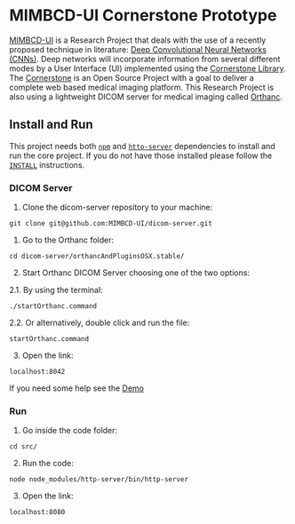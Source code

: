 # MIMBCD-UI Cornerstone Prototype

[MIMBCD-UI](https://mimbcd-ui.github.io/) is a Research Project that deals with the use of a recently proposed technique in literature: [Deep Convolutional Neural Networks (CNNs)](https://en.wikipedia.org/wiki/Convolutional_neural_network). Deep networks will incorporate information from several different modes by a User Interface (UI) implemented using the [Cornerstone Library](https://github.com/chafey/cornerstone). The [Cornerstone](https://github.com/chafey/cornerstone) is an Open Source Project with a goal to deliver a complete web based medical imaging platform. This Research Project is also using a lightweight DICOM server for medical imaging called [Orthanc](http://www.orthanc-server.com/).

## Install and Run

This project needs both [`npm`](https://www.npmjs.com/) and [`http-server`](https://github.com/indexzero/http-server) dependencies to install and run the core project. If you do not have those installed please follow the [`INSTALL`](src/INSTALL.md) instructions.

### DICOM Server

1. Clone the dicom-server repository to your machine:

`git clone git@github.com:MIMBCD-UI/dicom-server.git`

1. Go to the Orthanc folder:

`cd dicom-server/orthancAndPluginsOSX.stable/`

2. Start Orthanc DICOM Server choosing one of the two options:

2.1. By using the terminal:

`./startOrthanc.command`

2.2. Or alternatively, double click and run the file:

`startOrthanc.command`

3. Open the link:

`localhost:8042`

If you need some help see the [Demo](https://youtu.be/tkzpT3KpY2A)

### Run

1. Go inside the code folder:

`cd src/`

2. Run the code:

`node node_modules/http-server/bin/http-server`

3. Open the link:

`localhost:8080`
